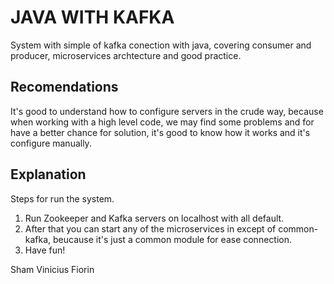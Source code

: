 # JAVA WITH KAFKA

System with simple of kafka conection with java, covering consumer and producer, microservices archtecture and good practice.

## Recomendations
It's good to understand how to configure servers in the crude way, because when working with a high level code, we may find some problems and for have a better chance for solution, it's good to know how it works and it's configure manually.    

## Explanation
Steps for run the system.

1. Run Zookeeper and Kafka servers on localhost with all default.
2. After that you can start any of the microservices in except of common-kafka, beucause it's just a common module for ease connection.
4. Have fun!

Sham Vinicius Fiorin

